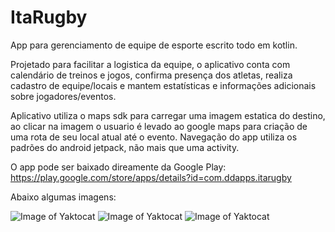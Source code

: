 # ItaRugby
App para gerenciamento de equipe de esporte escrito todo em kotlin.

Projetado para facilitar a logistica da equipe, o aplicativo conta com calendário
de treinos e jogos, confirma presença dos atletas, realiza cadastro de equipe/locais
e mantem estatísticas e informações adicionais sobre jogadores/eventos.

Aplicativo utiliza o maps sdk para carregar uma imagem estatica do destino, ao clicar
na imagem o usuario é levado ao google maps para criação de uma rota de seu local atual
até o evento.
Navegação do app utiliza os padrões do android jetpack, não mais que uma activity.

O app pode ser baixado direamente da Google Play: https://play.google.com/store/apps/details?id=com.ddapps.itarugby

Abaixo algumas imagens:

![Image of Yaktocat](https://lh3.googleusercontent.com/3_Wt4iiO04WDtj0_sLUeTnUsXWAlA1GCV5NsM3MopUS1fCLVxkeCJf-XNQ8wpDKxIsU=w1920-h917) ![Image of Yaktocat](https://lh3.googleusercontent.com/3_Wt4iiO04WDtj0_sLUeTnUsXWAlA1GCV5NsM3MopUS1fCLVxkeCJf-XNQ8wpDKxIsU=w1920-h917) ![Image of Yaktocat](https://lh3.googleusercontent.com/qcaeA5tQ_LRDoBCKu-rVX5LmhUPoLrI9zxnkVQKNChQPB1nOpg5Ruoc1SOs33PoOnqQ=w1920-h917)


